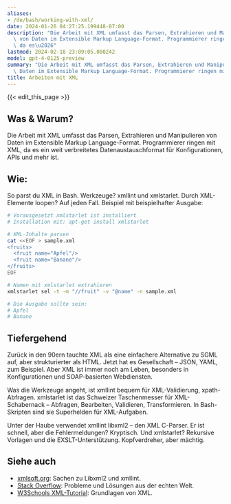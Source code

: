 ```yaml
---
aliases:
- /de/bash/working-with-xml/
date: 2024-01-26 04:27:25.199448-07:00
description: "Die Arbeit mit XML umfasst das Parsen, Extrahieren und Manipulieren\
  \ von Daten im Extensible Markup Language-Format. Programmierer ringen mit XML,\
  \ da es\u2026"
lastmod: 2024-02-18 23:09:05.080242
model: gpt-4-0125-preview
summary: "Die Arbeit mit XML umfasst das Parsen, Extrahieren und Manipulieren von\
  \ Daten im Extensible Markup Language-Format. Programmierer ringen mit XML, da es\u2026"
title: Arbeiten mit XML
---
```


{{< edit_this_page >}}

## Was & Warum?
Die Arbeit mit XML umfasst das Parsen, Extrahieren und Manipulieren von Daten im Extensible Markup Language-Format. Programmierer ringen mit XML, da es ein weit verbreitetes Datenaustauschformat für Konfigurationen, APIs und mehr ist.

## Wie:
So parst du XML in Bash. Werkzeuge? xmllint und xmlstarlet. Durch XML-Elemente loopen? Auf jeden Fall. Beispiel mit beispielhafter Ausgabe:

```bash
# Vorausgesetzt xmlstarlet ist installiert
# Installation mit: apt-get install xmlstarlet

# XML-Inhalte parsen
cat <<EOF > sample.xml
<fruits>
  <fruit name="Apfel"/>
  <fruit name="Banane"/>
</fruits>
EOF

# Namen mit xmlstarlet extrahieren
xmlstarlet sel -t -m "//fruit" -v "@name" -n sample.xml

# Die Ausgabe sollte sein:
# Apfel
# Banane
```

## Tiefergehend
Zurück in den 90ern tauchte XML als eine einfachere Alternative zu SGML auf, aber strukturierter als HTML. Jetzt hat es Gesellschaft – JSON, YAML, zum Beispiel. Aber XML ist immer noch am Leben, besonders in Konfigurationen und SOAP-basierten Webdiensten.

Was die Werkzeuge angeht, ist xmllint bequem für XML-Validierung, xpath-Abfragen. xmlstarlet ist das Schweizer Taschenmesser für XML-Schabernack – Abfragen, Bearbeiten, Validieren, Transformieren. In Bash-Skripten sind sie Superhelden für XML-Aufgaben.

Unter der Haube verwendet xmllint libxml2 – den XML C-Parser. Er ist schnell, aber die Fehlermeldungen? Kryptisch. Und xmlstarlet? Rekursive Vorlagen und die EXSLT-Unterstützung. Kopfverdreher, aber mächtig.

## Siehe auch
- [xmlsoft.org](http://xmlsoft.org/): Sachen zu Libxml2 und xmllint.
- [Stack Overflow](https://stackoverflow.com/questions/tagged/xml+bash): Probleme und Lösungen aus der echten Welt.
- [W3Schools XML-Tutorial](https://www.w3schools.com/xml/): Grundlagen von XML.
